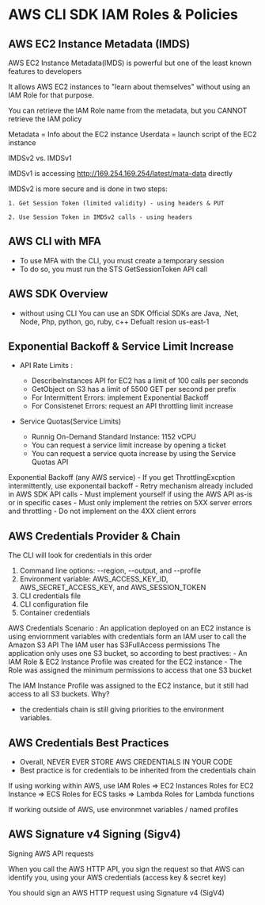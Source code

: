 # AWS CLI SDK IAM Roles & Policies

## AWS EC2 Instance Metadata (IMDS)

AWS EC2 Instance Metadata(IMDS) is powerful but one of the least known features to developers

It allows AWS EC2 instances to "learn about themselves" without using an IAM Role for that purpose.

You can retrieve the IAM Role name from the metadata, but you CANNOT retrieve the IAM policy

Metadata = Info about the EC2 instance
Userdata = launch script of the EC2 instance

IMDSv2 vs. IMDSv1

IMDSv1 is accessing http://169.254.169.254/latest/mata-data directly

IMDSv2 is more secure and is done in two steps:

    1. Get Session Token (limited validity) - using headers & PUT

    2. Use Session Token in IMDSv2 calls - using headers

## AWS CLI with MFA

- To use MFA with the CLI, you must create a temporary session
- To do so, you must run the STS GetSessionToken API call

## AWS SDK Overview

- without using CLI
  You can use an SDK
  Official SDKs are Java, .Net, Node, Php, python, go, ruby, c++
  Defualt resion us-east-1

## Exponential Backoff & Service Limit Increase

- API Rate Limits :

  - DescribeInstances API for EC2 has a limit of 100 calls per seconds
  - GetObject on S3 has a limit of 5500 GET per second per prefix
  - For Intermittent Errors: implement Exponential Backoff
  - For Consistenet Errors: request an API throttling limit increase

- Service Quotas(Service Limits)
  - Runnig On-Demand Standard Instance: 1152 vCPU
  - You can request a service limit increase by opening a ticket
  - You can request a service quota increase by using the Service Quotas API

Exponential Backoff (any AWS service) - If you get ThrottlingExcption intermittently, use exponentail backoff - Retry mechanism already included in AWS SDK API calls - Must implement yourself if using the AWS API as-is or in specific cases - Must only implement the retries on 5XX server errors and throttling - Do not implement on the 4XX client errors

## AWS Credentials Provider & Chain

The CLI will look for credentials in this order

1. Command line options: --region, --output, and --profile
2. Environment variable: AWS_ACCESS_KEY_ID, AWS_SECRET_ACCESS_KEY, and AWS_SESSION_TOKEN
3. CLI credentials file
4. CLI configuration file
5. Container credentials

AWS Credentials Scenario
: An application deployed on an EC2 instance is using enviornment variables with credentials form an IAM user to call the Amazon S3 API
The IAM user has S3FullAccess permissions
The application only uses one S3 bucket, so according to best practives: - An IAM Role & EC2 Instance Profile was created for the EC2 instance - The Role was assigned the minimum permissions to access that one S3 bucket

The IAM Instance Profile was assigned to the EC2 instance, but it still had access to all S3 buckets. Why?

- the credentials chain is still giving priorities to the environment variables.

## AWS Credentials Best Practices

- Overall, NEVER EVER STORE AWS CREDENTIALS IN YOUR CODE
- Best practice is for credentials to be inherited from the credentials chain

If using working within AWS, use IAM Roles
=> EC2 Instances Roles for EC2 Instance
=> ECS Roles for ECS tasks
=> Lambda Roles for Lambda functions

If working outside of AWS, use environmnet variables / named profiles

## AWS Signature v4 Signing (Sigv4)

Signing AWS API requests

When you call the AWS HTTP API, you sign the request so that AWS can identify you, using your AWS credentials (access key & secret key)

You should sign an AWS HTTP request using Signature v4 (SigV4)
